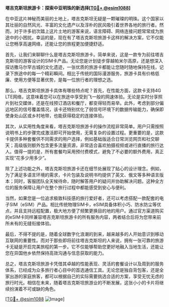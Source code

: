 **塔吉克斯坦旅游卡：探索中亚明珠的新选择[[TG💪+ @esim1088](https://t.me/s/esim1088)]**

在中亚这片神秘而美丽的土地上，塔吉克斯坦无疑是一颗璀璨的明珠。这个国家以其壮丽的自然风光、丰富的文化遗产以及淳朴的民风吸引着世界各地的旅行者。然而，对于许多初次踏上这片土地的游客来说，语言障碍、网络连接问题常常成为旅途中的小困扰。幸运的是，现在有了塔吉克斯坦旅游卡这样的解决方案，它不仅能让您畅享高速网络，还能让您的旅程更加便捷舒适。

首先，让我们来聊聊什么是塔吉克斯坦旅游卡。简单来说，这是一款专为前往塔吉克斯坦的游客设计的SIM卡产品。无论您是计划徒步穿越帕米尔高原，还是想深入探访撒马尔罕古城的文化遗迹，一张优质的旅游卡都能让您随时随地保持在线，记录下旅途中的每一个精彩瞬间。相比于传统的国际漫游服务，旅游卡具有价格低廉、使用方便等显著优势，是每一位旅行者的理想之选。

那么，塔吉克斯坦旅游卡具体有哪些特点呢？首先，在性能方面，这款卡支持4G LTE网络，这意味着您可以在旅途中享受到飞一般的网速体验。无论是实时分享照片到社交媒体，还是在线预订酒店和餐厅，都变得轻而易举。此外，考虑到部分偏远地区的信号覆盖情况，该卡还特别优化了弱信号环境下的数据传输能力，确保即使身处山区或乡村地带，也能获得稳定的连接体验。

其次，从实用性角度来看，塔吉克斯坦旅游卡的操作流程非常简单。用户只需按照说明书上的步骤完成激活即可开始使用，无需复杂的设置过程。更重要的是，这款卡提供多种套餐供不同需求的用户选择，例如基础版适合日常浏览网页和社交聊天；高级版则额外包含更多流量资源，非常适合喜欢拍摄视频或进行直播的旅行达人。值得一提的是，所有套餐均采用预付费模式，避免了不必要的额外费用，真正实现“花多少用多少”。

除了上述功能之外，塔吉克斯坦旅游卡还在细节处展现了贴心的设计理念。例如，为了满足多语言环境的需求，卡片包装及说明书均提供了英文、俄文等多种语言版本；同时，客服团队全天候待命，随时解答用户的疑问并协助解决问题。这种全方位的服务保障让用户在整个旅行过程中都能感受到安心与便利。

当然，如果您是一位追求极致科技感的旅行爱好者，还可以考虑搭配一款配套的电子SIM（eSIM）产品。相比传统物理SIM卡，eSIM具备体积小巧、防水防尘等优点，并且支持远程配置，极大地方便了频繁更换目的地的用户。通过官方渠道购买的eSIM卡同样兼容塔吉克斯坦旅游卡的所有服务内容，两者结合后将为您带来前所未有的无缝衔接体验。

最后，不得不提的是，随着全球数字化浪潮的到来，越来越多的人开始意识到移动互联网的重要性。而对于那些即将前往塔吉克斯坦的人来说，拥有一张可靠的旅游卡无疑是开启完美旅程的第一步。它不仅能够帮助您更好地融入当地生活，还能让您在异国他乡依然保持高效沟通与信息获取的能力。

总之，塔吉克斯坦旅游卡凭借其卓越的性能表现、灵活的套餐设计以及周到的服务体系，已经成为众多旅行者心目中的首选通信工具。无论您是独自背包客，还是全家出游的家庭旅客，都可以根据自己的实际需要挑选合适的方案，享受无忧无虑的旅行时光。相信在未来，随着塔吉克斯坦旅游业的不断发展，这张小小的卡片将继续扮演着不可或缺的角色。

[[TG💪+ @esim1088](https://t.me/s/esim1088) ![Image](https://i.postimg.cc/4NQfJmqS/Snipaste-2025-05-13-00-14-12.png)]